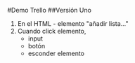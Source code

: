#Demo Trello
##Versión Uno
1. En el HTML - elemento "añadir lista..."
2. Cuando click elemento,
	- input
	- botón 
	- esconder elemento 	